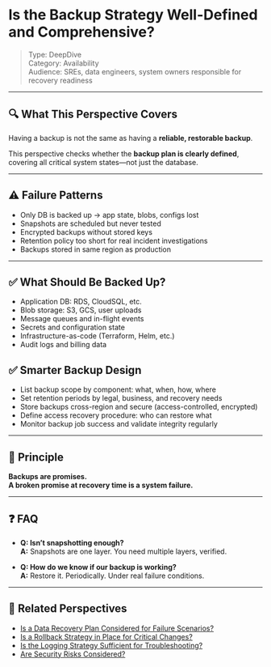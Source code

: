 # Is the Backup Strategy Well-Defined and Comprehensive?

> Type: DeepDive  
> Category: Availability  
> Audience: SREs, data engineers, system owners responsible for recovery readiness

---

## 🔍 What This Perspective Covers

Having a backup is not the same as having a **reliable, restorable backup**.

This perspective checks whether the **backup plan is clearly defined**, covering all critical system states—not just the database.

---

## ⚠️ Failure Patterns

- Only DB is backed up → app state, blobs, configs lost  
- Snapshots are scheduled but never tested  
- Encrypted backups without stored keys  
- Retention policy too short for real incident investigations  
- Backups stored in same region as production

---

## ✅ What Should Be Backed Up?

- Application DB: RDS, CloudSQL, etc.  
- Blob storage: S3, GCS, user uploads  
- Message queues and in-flight events  
- Secrets and configuration state  
- Infrastructure-as-code (Terraform, Helm, etc.)  
- Audit logs and billing data

## ✅ Smarter Backup Design

- List backup scope by component: what, when, how, where  
- Set retention periods by legal, business, and recovery needs  
- Store backups cross-region and secure (access-controlled, encrypted)  
- Define access recovery procedure: who can restore what  
- Monitor backup job success and validate integrity regularly

---

## 🧠 Principle

**Backups are promises.  
A broken promise at recovery time is a system failure.**

---

## ❓ FAQ

- **Q: Isn’t snapshotting enough?**  
  **A:** Snapshots are one layer. You need multiple layers, verified.

- **Q: How do we know if our backup is working?**  
  **A:** Restore it. Periodically. Under real failure conditions.

---

## 🔗 Related Perspectives

- [Is a Data Recovery Plan Considered for Failure Scenarios?](data-recovery-plan.md)
- [Is a Rollback Strategy in Place for Critical Changes?](../release/rollback-strategy.md)
- [Is the Logging Strategy Sufficient for Troubleshooting?](../non-functional/logging-for-troubleshooting.md)
- [Are Security Risks Considered?](../non-functional/security-risks.md)
